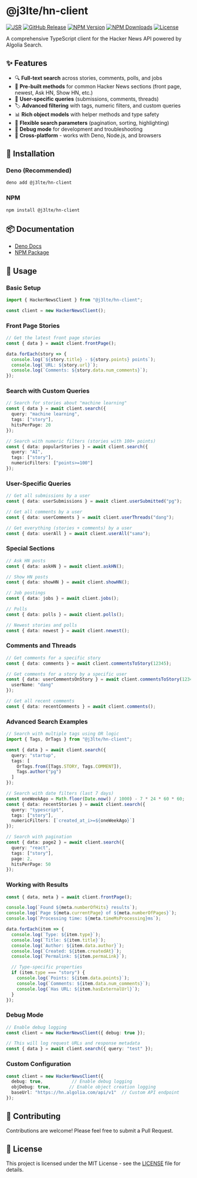 # @j3lte/hn-client

[![JSR](https://jsr.io/badges/@j3lte/hn-client)](https://jsr.io/@j3lte/hn-client)
[![GitHub Release](https://img.shields.io/github/v/release/j3lte/hn-client)](https://github.com/j3lte/hn-client/releases/latest)
[![NPM Version](https://img.shields.io/npm/v/@j3lte/hn-client)](https://www.npmjs.com/package/@j3lte/hn-client)
[![NPM Downloads](https://img.shields.io/npm/dm/@j3lte/hn-client)](https://www.npmjs.com/package/@j3lte/hn-client)
[![License](https://img.shields.io/github/license/j3lte/hn-client)](https://github.com/j3lte/hn-client/blob/main/LICENSE)

A comprehensive TypeScript client for the Hacker News API powered by Algolia Search.

## ✨ Features

- 🔍 **Full-text search** across stories, comments, polls, and jobs
- 📰 **Pre-built methods** for common Hacker News sections (front page, newest, Ask HN, Show HN, etc.)
- 👤 **User-specific queries** (submissions, comments, threads)
- 🏷️ **Advanced filtering** with tags, numeric filters, and custom queries
- 📊 **Rich object models** with helper methods and type safety
- 🎯 **Flexible search parameters** (pagination, sorting, highlighting)
- 🐛 **Debug mode** for development and troubleshooting
- 📱 **Cross-platform** - works with Deno, Node.js, and browsers

## 🚀 Installation

### Deno (Recommended)

```bash
deno add @j3lte/hn-client
```

### NPM

```bash
npm install @j3lte/hn-client
```

## 📦 Documentation

- [Deno Docs](https://jsr.io/@j3lte/hn-client/doc)
- [NPM Package](https://www.npmjs.com/package/@j3lte/hn-client)

## 📖 Usage

### Basic Setup

```ts
import { HackerNewsClient } from "@j3lte/hn-client";

const client = new HackerNewsClient();
```

### Front Page Stories

```ts
// Get the latest front page stories
const { data } = await client.frontPage();

data.forEach(story => {
  console.log(`${story.title} - ${story.points} points`);
  console.log(`URL: ${story.url}`);
  console.log(`Comments: ${story.data.num_comments}`);
});
```

### Search with Custom Queries

```ts
// Search for stories about "machine learning"
const { data } = await client.search({
  query: "machine learning",
  tags: ["story"],
  hitsPerPage: 20
});

// Search with numeric filters (stories with 100+ points)
const { data: popularStories } = await client.search({
  query: "AI",
  tags: ["story"],
  numericFilters: ["points>=100"]
});
```

### User-Specific Queries

```ts
// Get all submissions by a user
const { data: userSubmissions } = await client.userSubmitted("pg");

// Get all comments by a user
const { data: userComments } = await client.userThreads("dang");

// Get everything (stories + comments) by a user
const { data: userAll } = await client.userAll("sama");
```

### Special Sections

```ts
// Ask HN posts
const { data: askHN } = await client.askHN();

// Show HN posts
const { data: showHN } = await client.showHN();

// Job postings
const { data: jobs } = await client.jobs();

// Polls
const { data: polls } = await client.polls();

// Newest stories and polls
const { data: newest } = await client.newest();
```

### Comments and Threads

```ts
// Get comments for a specific story
const { data: comments } = await client.commentsToStory(12345);

// Get comments for a story by a specific user
const { data: userCommentsOnStory } = await client.commentsToStory(12345, {
  userName: "dang"
});

// Get all recent comments
const { data: recentComments } = await client.comments();
```

### Advanced Search Examples

```ts
// Search with multiple tags using OR logic
import { Tags, OrTags } from "@j3lte/hn-client";

const { data } = await client.search({
  query: "startup",
  tags: [
    OrTags.from([Tags.STORY, Tags.COMMENT]),
    Tags.author("pg")
  ]
});

// Search with date filters (last 7 days)
const oneWeekAgo = Math.floor(Date.now() / 1000) - 7 * 24 * 60 * 60;
const { data: recentStories } = await client.search({
  query: "typescript",
  tags: ["story"],
  numericFilters: [`created_at_i>=${oneWeekAgo}`]
});

// Search with pagination
const { data: page2 } = await client.search({
  query: "react",
  tags: ["story"],
  page: 2,
  hitsPerPage: 50
});
```

### Working with Results

```ts
const { data, meta } = await client.frontPage();

console.log(`Found ${meta.numberOfHits} results`);
console.log(`Page ${meta.currentPage} of ${meta.numberOfPages}`);
console.log(`Processing time: ${meta.timeMsProcessing}ms`);

data.forEach(item => {
  console.log(`Type: ${item.type}`);
  console.log(`Title: ${item.title}`);
  console.log(`Author: ${item.data.author}`);
  console.log(`Created: ${item.createdAt}`);
  console.log(`Permalink: ${item.permaLink}`);

  // Type-specific properties
  if (item.type === "story") {
    console.log(`Points: ${item.data.points}`);
    console.log(`Comments: ${item.data.num_comments}`);
    console.log(`Has URL: ${item.hasExternalUrl}`);
  }
});
```

### Debug Mode

```ts
// Enable debug logging
const client = new HackerNewsClient({ debug: true });

// This will log request URLs and response metadata
const { data } = await client.search({ query: "test" });
```

### Custom Configuration

```ts
const client = new HackerNewsClient({
  debug: true,           // Enable debug logging
  objDebug: true,       // Enable object creation logging
  baseUrl: "https://hn.algolia.com/api/v1"  // Custom API endpoint
});
```

## 🤝 Contributing

Contributions are welcome! Please feel free to submit a Pull Request.

## 📄 License

This project is licensed under the MIT License - see the [LICENSE](./LICENSE) file for details.
